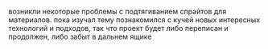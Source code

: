 возникли некоторые проблемы с подтягиванием спрайтов для материалов. пока изучал тему познакомился с кучей новых интересных технологий и подходов, так что проект будет либо переписан и продолжен, либо забыт в дальнем ящике
